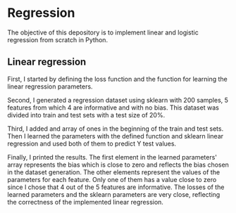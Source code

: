 # Regression

The objective of this depository is to implement linear and logistic regression from scratch in Python.

## Linear regression
First, I started by defining the loss function and the function for learning the linear regression parameters.

Second, I generated a regression dataset using sklearn with 200 samples, 5 features from which 4 are informative and with no bias. This dataset was divided into train and test sets with a test size of 20%.

Third, I added and array of ones in the beginning of the train and test sets. Then I learned the parameters with the defined function and sklearn linear regression and used both of them to predict Y test values.

Finally, I printed the results. The first element in the learned parameters' array represents the bias which is close to zero and reflects the bias chosen in the dataset generation. The other elements represent the values of the parameters for each feature. Only one of them has a value close to zero since I chose that 4 out of the 5 features are informative. The losses of the learned parameters and the sklearn parameters are very close, reflecting the correctness of the implemented linear regression.

